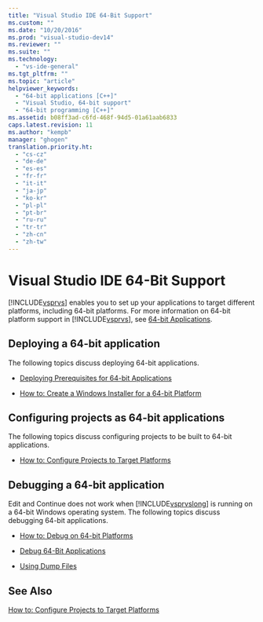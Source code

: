 ```yaml
---
title: "Visual Studio IDE 64-Bit Support"
ms.custom: ""
ms.date: "10/20/2016"
ms.prod: "visual-studio-dev14"
ms.reviewer: ""
ms.suite: ""
ms.technology: 
  - "vs-ide-general"
ms.tgt_pltfrm: ""
ms.topic: "article"
helpviewer_keywords: 
  - "64-bit applications [C++]"
  - "Visual Studio, 64-bit support"
  - "64-bit programming [C++]"
ms.assetid: b08ff3ad-c6fd-468f-94d5-01a61aab6833
caps.latest.revision: 11
ms.author: "kempb"
manager: "ghogen"
translation.priority.ht: 
  - "cs-cz"
  - "de-de"
  - "es-es"
  - "fr-fr"
  - "it-it"
  - "ja-jp"
  - "ko-kr"
  - "pl-pl"
  - "pt-br"
  - "ru-ru"
  - "tr-tr"
  - "zh-cn"
  - "zh-tw"
---
```

# Visual Studio IDE 64-Bit Support
[!INCLUDE[vsprvs](../code-quality/includes/vsprvs_md.md)] enables you to set up your applications to target different platforms, including 64-bit platforms. For more information on 64-bit platform support in [!INCLUDE[vsprvs](../code-quality/includes/vsprvs_md.md)], see [64-bit Applications](../Topic/64-bit%20Applications.md).  
  
## Deploying a 64-bit application  
 The following topics discuss deploying 64-bit applications.  
  
-   [Deploying Prerequisites for 64-bit Applications](../deployment/deploying-prerequisites-for-64-bit-applications.md)  
  
-   [How to: Create a Windows Installer for a 64-bit Platform](http://msdn.microsoft.com/en-us/232bfc64-f99a-4cc6-9806-ba70bb9a09ff)  
  
## Configuring projects as 64-bit applications  
 The following topics discuss configuring projects to be built to 64-bit applications.  
  
-   [How to: Configure Projects to Target Platforms](../ide/how-to--configure-projects-to-target-platforms.md)  
  
## Debugging a 64-bit application  
 Edit and Continue does not work when [!INCLUDE[vsprvslong](../code-quality/includes/vsprvslong_md.md)] is running on a 64-bit Windows operating system. The following topics discuss debugging 64-bit applications.  
  
-   [How to: Debug on 64-bit Platforms](http://msdn.microsoft.com/en-us/27495e23-a624-46fb-996f-043d0a816dd5)  
  
-   [Debug 64-Bit Applications](../debugger/debug-64-bit-applications.md)  
  
-   [Using Dump Files](../debugger/using-dump-files.md)  
  
## See Also  
 [How to: Configure Projects to Target Platforms](../ide/how-to--configure-projects-to-target-platforms.md)
